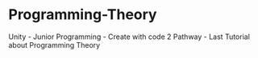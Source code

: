 # Programming-Theory
 Unity - Junior Programming - Create with code 2 Pathway - Last Tutorial about Programming Theory
